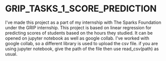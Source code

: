 # GRIP_TASKS_1_SCORE_PREDICTION
I've made this project as a part of my internship with The Sparks Foundation under the GRIP internship. This project is based on linear regression for predicting scores of students based on the  hours they studied.
It can be opened on jupyter notebook as well as google collab. I've worked with google collab, so a different library is used to upload the csv file. if you are using jupyter notebook, give the path of the file then use read_csv(path) as usual.
